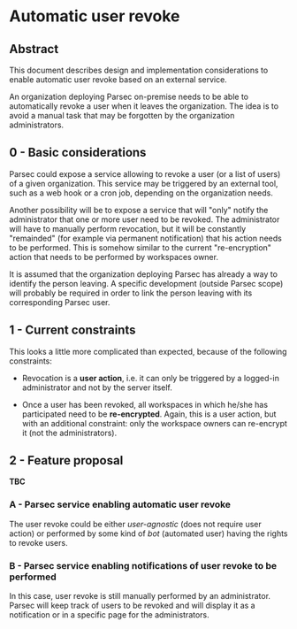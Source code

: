 # Automatic user revoke

## Abstract

This document describes design and implementation considerations to enable
automatic user revoke based on an external service.

An organization deploying Parsec on-premise needs to be able to automatically
revoke a user when it leaves the organization. The idea is to avoid a manual
task that may be forgotten by the organization administrators.

## 0 - Basic considerations

Parsec could expose a service allowing to revoke a user (or a list of users)
of a given organization. This service may be triggered by an external tool,
such as a web hook or a cron job, depending on the organization needs.

Another possibility will be to expose a service that will "only" notify the
administrator that one or more user need to be revoked. The administrator will
have to manually perform revocation, but it will be constantly "remainded"
(for example via permanent notification) that his action needs to be performed.
This is somehow similar to the current "re-encryption" action that needs to be
performed by workspaces owner.

It is assumed that the organization deploying Parsec has already a way to
identify the person leaving. A specific development (outside Parsec scope)
will probably be required in order to link the person leaving with its
corresponding Parsec user.

## 1 - Current constraints

This looks a little more complicated than expected, because of the following
constraints:

- Revocation is a **user action**, i.e. it can only be triggered by a logged-in
  administrator and not by the server itself.

- Once a user has been revoked, all workspaces in which he/she has participated
  need to be **re-encrypted**. Again, this is a user action, but with an
  additional constraint: only the workspace owners can re-encrypt it (not the
  administrators).

## 2 - Feature proposal

**TBC**

### A - Parsec service enabling automatic user revoke

The user revoke could be either *user-agnostic* (does not require user action)
or performed by some kind of *bot* (automated user) having the rights to revoke
users.

### B - Parsec service enabling notifications of user revoke to be performed

In this case, user revoke is still manually performed by an administrator.
Parsec will keep track of users to be revoked and will display it as a
notification or in a specific page for the administrators.
